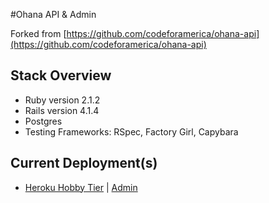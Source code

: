 #Ohana API & Admin

Forked from [https://github.com/codeforamerica/ohana-api](https://github.com/codeforamerica/ohana-api)

## Stack Overview

* Ruby version 2.1.2
* Rails version 4.1.4
* Postgres
* Testing Frameworks: RSpec, Factory Girl, Capybara

## Current Deployment(s)

* [Heroku Hobby Tier](http://gsc-brigade-ohana-api.herokuapp.com/) | [Admin](http://gsc-brigade-ohana-api.herokuapp.com/admin)


